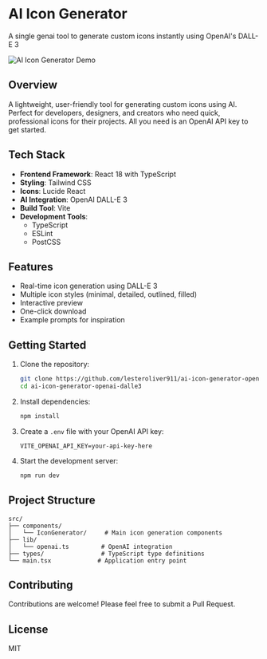 # AI Icon Generator

A single genai tool to generate custom icons instantly using OpenAI's DALL-E 3

![AI Icon Generator Demo](https://raw.githubusercontent.com/lesteroliver911/ai-icon-generator-openai-dalle3/main/demo.gif)

## Overview

A lightweight, user-friendly tool for generating custom icons using AI. Perfect for developers, designers, and creators who need quick, professional icons for their projects. All you need is an OpenAI API key to get started.

## Tech Stack

- **Frontend Framework**: React 18 with TypeScript
- **Styling**: Tailwind CSS
- **Icons**: Lucide React
- **AI Integration**: OpenAI DALL-E 3
- **Build Tool**: Vite
- **Development Tools**:
  - TypeScript
  - ESLint
  - PostCSS

## Features

- Real-time icon generation using DALL-E 3
- Multiple icon styles (minimal, detailed, outlined, filled)
- Interactive preview
- One-click download
- Example prompts for inspiration

## Getting Started

1. Clone the repository:
   ```bash
   git clone https://github.com/lesteroliver911/ai-icon-generator-openai-dalle3.git
   cd ai-icon-generator-openai-dalle3
   ```

2. Install dependencies:
   ```bash
   npm install
   ```

3. Create a `.env` file with your OpenAI API key:
   ```
   VITE_OPENAI_API_KEY=your-api-key-here
   ```

4. Start the development server:
   ```bash
   npm run dev
   ```

## Project Structure

```
src/
├── components/
│   └── IconGenerator/     # Main icon generation components
├── lib/
│   └── openai.ts         # OpenAI integration
├── types/                # TypeScript type definitions
└── main.tsx             # Application entry point
```

## Contributing

Contributions are welcome! Please feel free to submit a Pull Request.

## License

MIT
